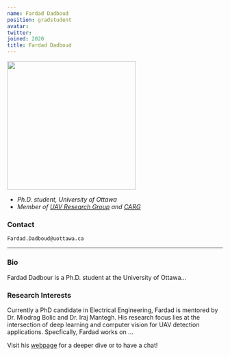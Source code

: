 ```yaml
---
name: Fardad Dadboud
position: gradstudent
avatar:
twitter:
joined: 2020
title: Fardad Dadboud
---
```


<img width="300" src="{{site.baseurl}}/images/people/{{page.avatar}}" data-action="zoom">

- _Ph.D. student, University of Ottawa_<br>
- _Member of [UAV Research Group](https://carg-uottawa.github.io/uav/) and [CARG](https://carg-uottawa.github.io/)_


### Contact

<i class="fa fa-envelope-o"></i>  `Fardad.Dadboud@uottawa.ca`<br>

<hr>

### Bio

Fardad Dadbour is a Ph.D. student at the University of Ottawa...

### Research Interests

Currently a PhD candidate in Electrical Engineering, Fardad is mentored by Dr. Miodrag Bolic and Dr. Iraj Mantegh. His research focus lies at the intersection of deep learning and computer vision for UAV detection applications. Specfically, Fardad works on ...


Visit his [webpage]() for a deeper dive or to have a chat!
